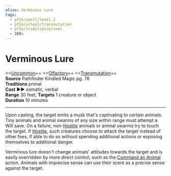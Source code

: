 ```yaml
---
alias: Verminous Lure
tags:
  - pf2e/spell/level_1
  - pf2e/school/transmutation
  - pf2e/tradition/primal
  - 169:
---
```


# Verminous Lure

==[Uncommon](Uncommon.md)== ==[Olfactory](Olfactory.md)== ==[Transmutation](Transmutation.md)==  
__Source__ Pathfinder Kindled Magic pg. 76  
**Traditions** primal  
**Cast** ►► somatic, verbal  
**Range** 30 feet; **Targets** 1 creature or object  
**Duration** 10 minutes

---

Upon casting, the target emits a musk that's captivating to certain animals. Tiny animals and animal swarms of any size within range must attempt a Will save. On a failure, non-[Hostile](Hostile.md) animals or animal swarms try to touch the target. If [Hostile](Hostile.md), such creatures choose to attack the target instead of other foes, if able to do so without spending additional actions or exposing themselves to additional danger.

Verminous lure doesn't change animals' attitudes towards the target and is easily overridden by more direct control, such as the [Command an Animal](Command%20an%20Animal.md) action. Animals with imprecise sense can use their scent as a precise sense against the target.

